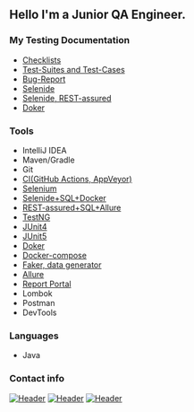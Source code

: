 ## Hello I'm a Junior QA Engineer. 

### My Testing Documentation 

- [Checklists](https://docs.google.com/spreadsheets/d/1dMaiv-fHev5tkJidjy6abSGqMlyZuX80ZVpgY1hlupA/edit#gid=0)
- [Test-Suites and Test-Cases](https://docs.google.com/spreadsheets/d/1gkJzCmewltZJLrLYWJbLOmxQ_imYMdo1WAGjzGS-nZk/edit#gid=0)
- [Bug-Report](https://github.com/mzrivan/SQL_api/issues/4)
- [Selenide](https://github.com/mzrivan/Patterns-task1)
- [Selenide, REST-assured](https://github.com/mzrivan/Patterns-task2)
- [Doker](https://github.com/mzrivan/Docker.1)

### Tools
- IntelliJ IDEA
- Maven/Gradle
- Git
- [CI(GitHub Actions, AppVeyor)](https://github.com/mzrivan/API-CI/blob/main/README.md)
- [Selenium](https://github.com/mzrivan/SeleniumTests)
- [Selenide+SQL+Docker](https://github.com/mzrivan/SQLtest)
- [REST-assured+SQL+Allure](https://github.com/mzrivan/SQL_api)
- [TestNG](https://github.com/mzrivan/Basic_Automation/tree/testng)
- [JUnit4](https://github.com/mzrivan/Basic_Automation/tree/junit4)
- [JUnit5](https://github.com/mzrivan/Java_HomeWork_10)
- [Doker](https://github.com/mzrivan/Docker.1)
- [Docker-compose](https://github.com/mzrivan/Docker.2)
- [Faker, data generator](https://github.com/mzrivan/Patterns-task1)
- [Allure](https://github.com/mzrivan/Allure-Gradle-Selenide)
- [Report Portal](https://github.com/mzrivan/Selenide-ReportPortal)
- Lombok
- Postman
- DevTools

### Languages	
- Java

### Contact info

[![Header](https://img.shields.io/badge/Instagram-090909?style=for-the-badge&logo=instagram&logoColor=9939a3)](https://www.instagram.com/ivan.mzr)
[![Header](https://img.shields.io/badge/Telegram-090909?style=for-the-badge&logo=telegram&logoColor=31a5db)](https://t.me/IvanMzr)
[![Header](https://img.shields.io/badge/Linkedin-090909?style=for-the-badge&logo=linkedin&logoColor=0073b1)](https://www.linkedin.com/in/ivan-mazur-qa)

